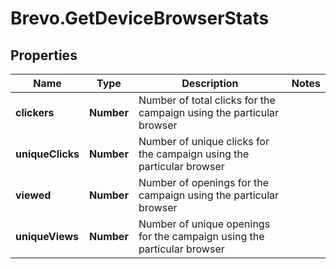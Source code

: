 # Brevo.GetDeviceBrowserStats

## Properties
Name | Type | Description | Notes
------------ | ------------- | ------------- | -------------
**clickers** | **Number** | Number of total clicks for the campaign using the particular browser | 
**uniqueClicks** | **Number** | Number of unique clicks for the campaign using the particular browser | 
**viewed** | **Number** | Number of openings for the campaign using the particular browser | 
**uniqueViews** | **Number** | Number of unique openings for the campaign using the particular browser | 


